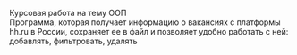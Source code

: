 Курсовая работа на тему ООП   
Программа, которая получает информацию о вакансиях с платформы hh.ru в России, сохраняет ее в файл и позволяет удобно работать с ней: добавлять, фильтровать, удалять